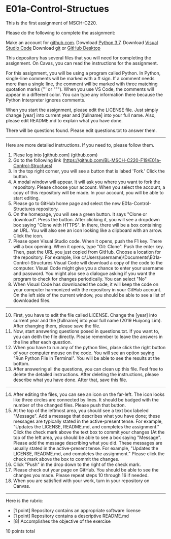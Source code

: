 # E01a-Control-Structues

This is the first assignment of MSCH-C220. 

Please do the following to complete the assignment:

Make an account for [github.com](https://github.com).
Download [Python 3.7](https://www.python.org/downloads/).
Download [Visual Studio Code](https://code.visualstudio.com)
Download [git](https://git-scm.com/downloads) or [GitHub Desktop](https://desktop.github.com/)

This depository has several files that you will need for completing the assignment. On Cavas, you can read the instructions for the assignment. 

For this assignment, you will be using a program called Python. In Python, single-line comments will be marked with a # sign. If a comment needs more than a single line, the comment will be marked with three matching quotation marks (''' or """). When you use VS Code, the comments will appear in a different color. You can type any information there because the Python Interpreter ignores comments. 

When you start the assignment, please edit the LICENSE file. Just simply change [year] into current year and [fullname] into your full name. Also, please edit README.md to explain what you have done.

There will be questions found. Please edit questions.txt to answer them.

---

Here are more detailed instructions. If you need to, please follow them.

1. Plese log into [github.com] (github.com) 
2. Go to the following link (https://github.com/BL-MSCH-C220-F19/E01a-Control-Structues) 
3. In the top right corner, you will see a button that is labed 'Fork.' Click the button.
4. A modal window will appear. It will ask you where you want to fork the repository. Please choose your account. When you select the account, a copy of this repository will be made. In your account, you will be able to start editing.
5. Please go to GitHub home page and select the new E01a-Control-Structures repository.
6. On the homepage, you will see a green button. It says "Clone or download". Press the button. After clicking it, you will see a dropdown box saying "Clone with HTTPS". In there, there will be a box containing an URL. You will also see an icon looking like a clipboard with an arrow. Click the icon.
7. Please open Visual Studio code. When it opens, push the F1 key. There will a box opening. When it opens, type "Git: Clone". Push the enter key. Then, past the URL you just copied from GitHub. Choose a location for the repository. For example, like c:\Users\(username)\Documents\E01a-Control-Structures Visual Code will download a copy of the code to the computer.
Visual Code might give you a chance to enter your username and password. You might also see a dialogue asking if you want the program to check for changes periodically. You can select "No"
9. When Visual Code has downloaded the code, it will keep the code on your computer harmonized with the repository in your GitHub account. On the left side of the current window, you should be able to see a list of downloaded files. 

---

10. First, you have to edit the file called LICENSE. Change the [year] into current year and the [fullname] into your full name (2019 Huiyong Lim). After changing them, please save the file.  
11. Now, start answering questions posed in questions.txt. If you want to, you can deith the file directly. Please remember to leave the answers in the line after each question.
12. When you have to run any of the python files, plase click the right button of your computer mouse on the code. You will see an option saying "Run Python File in Terminal". You will be able to see the results at the bottom. 
13. After answering all the questions, you can clean up this file. Feel free to delete the detailed instructions. After deleting the instructions, please describe what you have done. After that, save this file. 

---

14. After editing the files, you can see an icon on the far-left. The icon looks like three circles are connected by lines. It should be badged with the number of the changed files. Please push that button. 
15. At the top of the leftmost area, you should see a text box labeled "Message". Add a message that describes what you have done; these messages are typically stated in the active-present tense. For example, "Updates the LICENSE, README.md, and completes the assignment." Click the check mark above the text box to commit your changes (At the top of the left area, you should be able to see a box saying "Message". Please add the message describing what you did. These messages are usually stated in the active-present tense. For example, "Updates the LICENSE, README.md, and completes the assignment." Please click the check mark above the box to commit the changes. 
16. Click "Push" in the drop down to the right of the check mark.
17. Please check out your page on GitHub. You should be able to see the changes you made. Please repeat steps 10 through 16 if needed.
18. When you are satisfied with your work, turn in your repository on Canvas.

---

Here is the rubric:

* [1 point] Repository contains an appropriate software license
* [1 point] Repository contains a descriptive README.md
* [8] Accomplishes the objective of the exercise

10 points total
